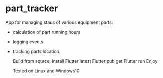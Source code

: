 # part_tracker
App for managing staus of various equipment parts:
- calculation of part running hours
- logging events
- tracking parts location.

  Build from source:
  Install Flutter latest
  Flutter pub get
  Flutter run
  Enjoy

  Tested on Linux and Windows10

